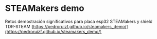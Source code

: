 # STEAMakers demo
Retos demostración significativos para placa esp32 STEAMakers y shield TDR-STEAM
[https://pedroruizf.github.io/steamakers_demo/](https://pedroruizf.github.io/steamakers_demo/)
